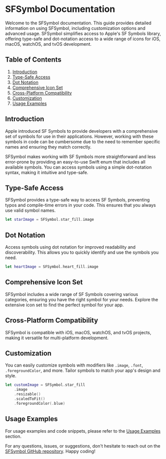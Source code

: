 
# SFSymbol Documentation

Welcome to the SFSymbol documentation. This guide provides detailed information on using SFSymbol, including customization options and advanced usage. SFSymbol simplifies access to Apple's SF Symbols library, offering type-safe and dot-notation access to a wide range of icons for iOS, macOS, watchOS, and tvOS development.

## Table of Contents

1. [Introduction](#introduction)
2. [Type-Safe Access](#type-safe-access)
3. [Dot Notation](#dot-notation)
4. [Comprehensive Icon Set](#comprehensive-icon-set)
5. [Cross-Platform Compatibility](#cross-platform-compatibility)
6. [Customization](#customization)
7. [Usage Examples](#usage-examples)

## Introduction

Apple introduced SF Symbols to provide developers with a comprehensive set of symbols for use in their applications. However, working with these symbols in code can be cumbersome due to the need to remember specific names and ensuring they match correctly.

SFSymbol makes working with SF Symbols more straightforward and less error-prone by providing an easy-to-use Swift enum that includes all available symbols. You can access symbols using a simple dot-notation syntax, making it intuitive and type-safe.

## Type-Safe Access

SFSymbol provides a type-safe way to access SF Symbols, preventing typos and compile-time errors in your code. This ensures that you always use valid symbol names.

```swift
let starImage = SFSymbol.star_fill.image
```

## Dot Notation

Access symbols using dot notation for improved readability and discoverability. This allows you to quickly identify and use the symbols you need.

```swift
let heartImage = SFSymbol.heart_fill.image
```

## Comprehensive Icon Set

SFSymbol includes a wide range of SF Symbols covering various categories, ensuring you have the right symbol for your needs. Explore the extensive icon set to find the perfect symbol for your app.

## Cross-Platform Compatibility

SFSymbol is compatible with iOS, macOS, watchOS, and tvOS projects, making it versatile for multi-platform development.

## Customization

You can easily customize symbols with modifiers like `.image`, `.font`, `.foregroundColor`, and more. Tailor symbols to match your app's design and style.

```swift
let customImage = SFSymbol.star_fill
    .image
    .resizable()
    .scaledToFit()
    .foregroundColor(.blue)
```

## Usage Examples

For usage examples and code snippets, please refer to the [Usage Examples](Documentation/UsageExamples.md) section.

For any questions, issues, or suggestions, don't hesitate to reach out on the [SFSymbol GitHub repository](https://github.com/LuckeyLogic/SFSymbol). Happy coding!

